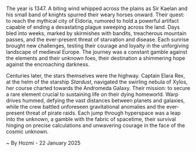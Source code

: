 
The year is 1347.  A biting wind whipped across the plains as Sir Kaelan and his small band of knights spurred their weary horses onward.  Their quest: to reach the mythical city of Eldoria, rumored to hold a powerful artifact capable of ending a devastating plague sweeping across the land.  Days bled into weeks, marked by skirmishes with bandits, treacherous mountain passes, and the ever-present threat of starvation and disease. Each sunrise brought new challenges, testing their courage and loyalty in the unforgiving landscape of medieval Europe.  The journey was a constant gamble against the elements and their unknown foes, their destination a shimmering hope against the encroaching darkness.


Centuries later, the stars themselves were the highway.  Captain Elara Rex, at the helm of the starship *Stardust*, navigated the swirling nebula of Xylos, her course charted towards the Andromeda Galaxy. Their mission: to secure a rare element crucial to sustaining life on their dying homeworld.  Warp drives hummed, defying the vast distances between planets and galaxies, while the crew battled unforeseen gravitational anomalies and the ever-present threat of pirate raids.  Each jump through hyperspace was a leap into the unknown, a gamble with the fabric of spacetime, their survival hinging on precise calculations and unwavering courage in the face of the cosmic unknown.

~ By Hozmi - 22 January 2025
